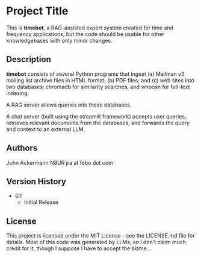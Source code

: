 # Project Title

This is **timebot**, a RAG-assisted expert system created
for time and frequency applications, but the code should be
usable for other knowledgebases with only minor changes.

## Description

**timebot** consists of several Python programs that ingest (a) Mailman v2 mailing
list archive files in HTML format; (b) PDF files; and (c) web sites into two databases:
chromadb for similarity searches, and whoosh for full-text indexing.

A RAG server allows queries into these databases.

A chat server (built using the streamlit framework) accepts user queries, retrieves
relevant documents from the databases, and forwards the query and context to an external
LLM.

## Authors

John Ackermann N8UR jra at febo dot com

## Version History
* 0.1
    * Initial Release

## License

This project is licensed under the MIT License - see the LICENSE.md file for details.
Most of this code was generated by LLMs, so I don't claim much credit for it, though
I suppose I have to accept the blame...
